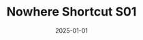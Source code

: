 ---
layout: track
title: Nowhere Shortcut S01
permalink: /tracks/nowhere-shortcut-s01/
description: "A StudioRich lo-fi track."
image: /assets/covers/nowhere-shortcut-s01.webp
date: 2025-01-01
duration: "131.94"
album: "Stranger Vibes"
mood: [Dreamy]
genre: [lo-fi, experimental]
---
